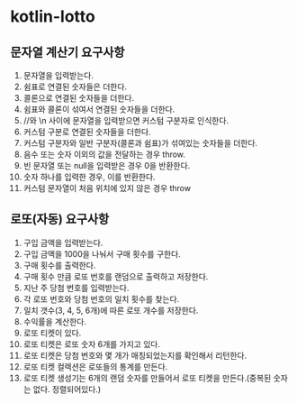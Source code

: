 # kotlin-lotto

## 문자열 계산기 요구사항
1. 문자열을 입력받는다.
2. 쉼표로 연결된 숫자들은 더한다.
3. 콜론으로 연결된 숫자들을 더한다.
4. 쉼표와 콜론이 섞여서 연결된 숫자들을 더한다.
5. //와 \n 사이에 문자열을 입력받으면 커스텀 구분자로 인식한다.
6. 커스텀 구분로 연결된 숫자들을 더한다.
7. 커스텀 구분자와 일반 구분자(콜론과 쉼표)가 섞여있는 숫자들을 더한다.
8. 음수 또는 숫자 이외의 값을 전달하는 경우 throw.
9. 빈 문자열 또는 null을 입력받은 경우 0을 반환한다.
10. 숫자 하나를 입력한 경우, 이를 반환한다.
11. 커스텀 문자열이 처음 위치에 있지 않은 경우 throw

## 로또(자동) 요구사항
1. 구입 금액을 입력받는다.
2. 구입 금액을 1000을 나눠서 구매 횟수를 구한다.
3. 구매 횟수를 출력한다.
4. 구매 횟수 만큼 로또 번호를 랜덤으로 출력하고 저장한다.
5. 지난 주 당첨 번호를 입력받는다.
6. 각 로또 번호와 당첨 번호의 일치 횟수를 찾는다.
7. 일치 갯수(3, 4, 5, 6개)에 따른 로또 개수를 저장한다.
8. 수익률을 계산한다.
9. 로또 티켓이 있다.
10. 로또 티켓은 로또 숫자 6개를 가지고 있다.
10. 로또 티켓은 당첨 번호와 몇 개가 매칭되었는지를 확인해서 리턴한다.
11. 로또 티켓 컬렉션은 로또들의 통계를 만든다.
11. 로또 티켓 생성기는 6개의 랜덤 숫자를 만들어서 로또 티켓을 만든다.(중복된 숫자는 없다. 정렬되어있다.) 

